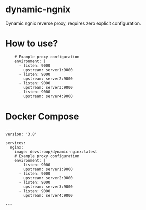 # dynamic-ngnix

Dynamic ngnix reverse proxy, requires zero explicit configuration.

# How to use?

```
    # Example proxy configuration
    environment: |
      - listen: 9000
        upstream: server1:9000
      - listen: 9000
        upstream: server2:9000
      - listen: 9000
        upstream: server3:9000
      - listen: 9000
        upstream: server4:9000
```

# Docker Compose

```
---
version: '3.8'

services:
  nginx:
    image: devstroop/dynamic-nginx:latest
    # Example proxy configuration
    environment: |
      - listen: 9000
        upstream: server1:9000
      - listen: 9000
        upstream: server2:9000
      - listen: 9000
        upstream: server3:9000
      - listen: 9000
        upstream: server4:9000
  
---
```
